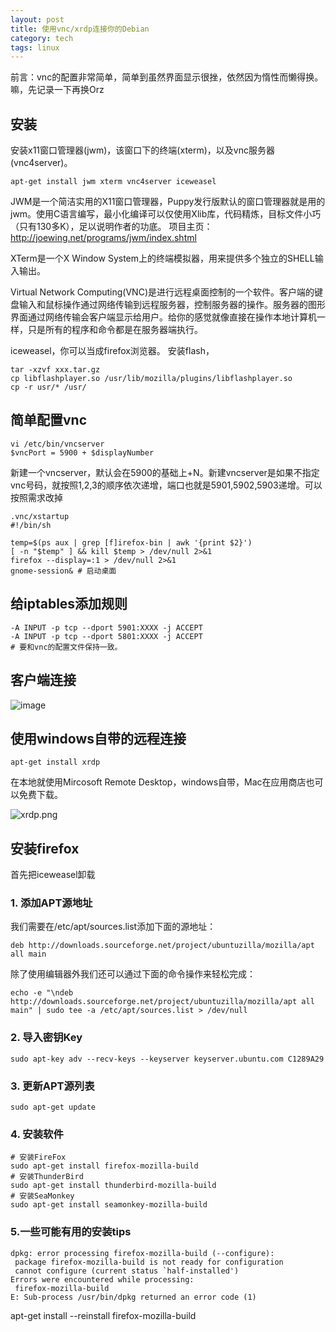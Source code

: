 ```yaml
---
layout: post
title: 使用vnc/xrdp连接你的Debian
category: tech
tags: linux
---
```


前言：vnc的配置非常简单，简单到虽然界面显示很挫，依然因为惰性而懒得换。嘛，先记录一下再换Orz

## 安装

安装x11窗口管理器(jwm)，该窗口下的终端(xterm)，以及vnc服务器(vnc4server)。

	apt-get install jwm xterm vnc4server iceweasel



JWM是一个简洁实用的X11窗口管理器，Puppy发行版默认的窗口管理器就是用的jwm。使用C语言编写，最小化编译可以仅使用Xlib库，代码精炼，目标文件小巧（只有130多K），足以说明作者的功底。
项目主页：http://joewing.net/programs/jwm/index.shtml

XTerm是一个X Window System上的终端模拟器，用来提供多个独立的SHELL输入输出。

Virtual Network Computing(VNC)是进行远程桌面控制的一个软件。客户端的键盘输入和鼠标操作通过网络传输到远程服务器，控制服务器的操作。服务器的图形界面通过网络传输会客户端显示给用户。给你的感觉就像直接在操作本地计算机一样，只是所有的程序和命令都是在服务器端执行。

iceweasel，你可以当成firefox浏览器。
安装flash，

    tar -xzvf xxx.tar.gz
    cp libflashplayer.so /usr/lib/mozilla/plugins/libflashplayer.so
    cp -r usr/* /usr/
## 简单配置vnc

	vi /etc/bin/vncserver
	$vncPort = 5900 + $displayNumber

新建一个vncserver，默认会在5900的基础上+N。新建vncserver是如果不指定vnc号码，就按照1,2,3的顺序依次递增，端口也就是5901,5902,5903递增。可以按照需求改掉

	.vnc/xstartup
	#!/bin/sh

	temp=$(ps aux | grep [f]irefox-bin | awk '{print $2}')
	[ -n "$temp" ] && kill $temp > /dev/null 2>&1
	firefox --display=:1 > /dev/null 2>&1
	gnome-session& # 启动桌面

## 给iptables添加规则

	-A INPUT -p tcp --dport 5901:XXXX -j ACCEPT
	-A INPUT -p tcp --dport 5801:XXXX -j ACCEPT
	# 要和vnc的配置文件保持一致。

## 客户端连接

![image](https://cdn.kelu.org/blog/2015/01/vnc-connect.png)

## 使用windows自带的远程连接

	apt-get install xrdp

在本地就使用Mircosoft Remote Desktop，windows自带，Mac在应用商店也可以免费下载。

![xrdp.png](https://cdn.kelu.org/blog/2015/01/xrdp.png)

## 安装firefox

首先把iceweasel卸载

### 1. 添加APT源地址

我们需要在/etc/apt/sources.list添加下面的源地址：

	deb http://downloads.sourceforge.net/project/ubuntuzilla/mozilla/apt all main

除了使用编辑器外我们还可以通过下面的命令操作来轻松完成：

	echo -e "\ndeb http://downloads.sourceforge.net/project/ubuntuzilla/mozilla/apt all main" | sudo tee -a /etc/apt/sources.list > /dev/null

### 2. 导入密钥Key

	sudo apt-key adv --recv-keys --keyserver keyserver.ubuntu.com C1289A29

### 3. 更新APT源列表

	sudo apt-get update

### 4. 安装软件

	# 安装FireFox
	sudo apt-get install firefox-mozilla-build
	# 安装ThunderBird
	sudo apt-get install thunderbird-mozilla-build
	# 安装SeaMonkey
	sudo apt-get install seamonkey-mozilla-build

### 5.一些可能有用的安装tips

    dpkg: error processing firefox-mozilla-build (--configure):
     package firefox-mozilla-build is not ready for configuration
     cannot configure (current status `half-installed')
    Errors were encountered while processing:
     firefox-mozilla-build
    E: Sub-process /usr/bin/dpkg returned an error code (1)

apt-get install --reinstall firefox-mozilla-build
